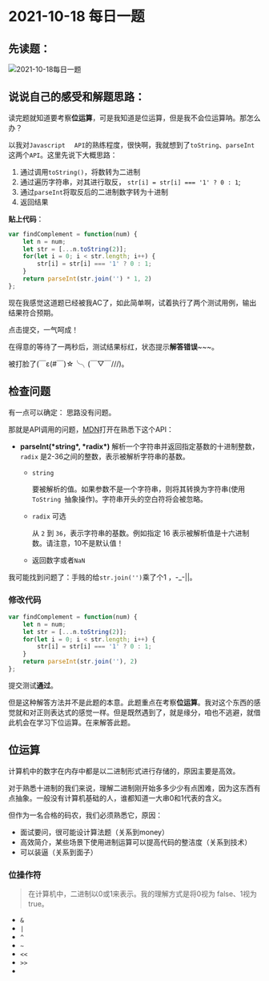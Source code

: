 # 2021-10-18 每日一题

## 先读题：

![2021-10-18每日一题](D:\study\JDR_Blog\docs\leetcode\One_question_per_day\img\20211018105400.png)

## 说说自己的感受和解题思路：

读完题就知道要考察**位运算**，可是我知道是位运算，但是我不会位运算呐。那怎么办？

以我对`Javascript	` `API`的熟练程度，很快啊，我就想到了`toString`、`parseInt`这两个`API`。这里先说下大概思路：

1. 通过调用`toString()`，将数转为二进制
2. 通过遍历字符串，对其进行取反， `str[i] = str[i] === '1' ? 0 : 1`;
3. 通过`parseInt`将取反后的二进制数字转为十进制
4. 返回结果

**贴上代码**：

```javascript
var findComplement = function(num) {
    let n = num;
    let str = [...n.toString(2)];
    for(let i = 0; i < str.length; i++) {
        str[i] = str[i] === '1' ? 0 : 1;
    }
    return parseInt(str.join('') * 1, 2)
};
```

现在我感觉这道题已经被我AC了，如此简单啊，试着执行了两个测试用例，输出结果符合预期。

点击提交，一气呵成！

在得意的等待了一两秒后，测试结果标红，状态提示**解答错误**~~~。

被打脸了(￣ε(#￣)☆╰╮(￣▽￣///)。

## 检查问题

有一点可以确定： 思路没有问题。

那就是API调用的问题，[MDN](https://developer.mozilla.org/zh-CN/docs/Web/JavaScript/Reference/Global_Objects/parseInt )打开在熟悉下这个API：

- **parseInt(\*string\*, \*radix\*)**  解析一个字符串并返回指定基数的十进制整数， `radix` 是2-36之间的整数，表示被解析字符串的基数。

  - `string`

    要被解析的值。如果参数不是一个字符串，则将其转换为字符串(使用  `ToString `抽象操作)。字符串开头的空白符将会被忽略。

  - `radix` 可选

    从 `2` 到 `36`，表示字符串的基数。例如指定 16 表示被解析值是十六进制数。请注意，10不是默认值！

  - 返回数字或者`NaN`

我可能找到问题了：手贱的给`str.join('')`乘了个1 ，-_-||。

### **修改代码**

```javascript
var findComplement = function(num) {
    let n = num;
    let str = [...n.toString(2)];
    for(let i = 0; i < str.length; i++) {
        str[i] = str[i] === '1' ? 0 : 1;
    }
    return parseInt(str.join(''), 2)
};
```

提交测试**通过**。

但是这种解答方法并不是此题的本意。此题重点在考察**位运算**。我对这个东西的感觉就和对正则表达式的感觉一样。但是既然遇到了，就是缘分，咱也不逃避，就借此机会在学习下位运算。在来解答此题。

## 位运算

计算机中的数字在内存中都是以二进制形式进行存储的，原因主要是高效。

对于熟悉十进制的我们来说，理解二进制刚开始多多少少有点困难，因为这东西有点抽象。一般没有计算机基础的人，谁都知道一大串0和1代表的含义。

但作为一名合格的码农，我们必须熟悉它，原因：

- 面试要问，很可能设计算法题（关系到money）
- 高效简介，某些场景下使用进制运算可以提高代码的整洁度（关系到技术）
- 可以装逼（关系到面子）

### 位操作符

> 在计算机中，二进制以0或1来表示。我的理解方式是将0视为 false、1视为true。

- `&`
- `|`
- `^`
- `~`
- `<<`
- `>>`
- 





